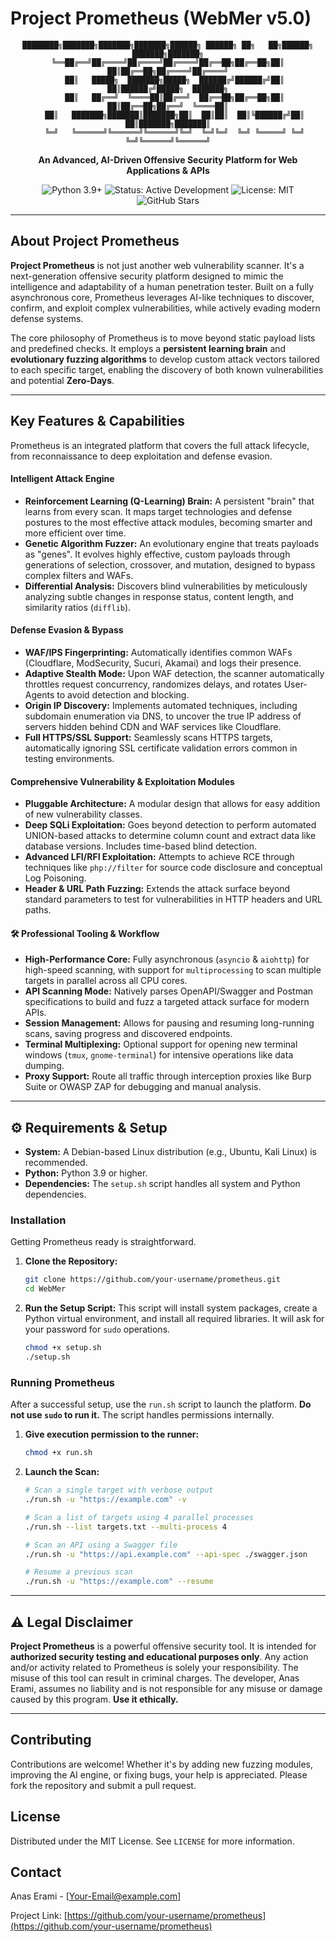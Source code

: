 # Project Prometheus (WebMer v5.0)

<div align="center">

```
████████╗███████╗███████╗███████╗██████╗ ██████╗ ██╗   ██╗██████╗ ███████╗███████╗
╚══██╔══╝██╔════╝██╔════╝██╔════╝██╔══██╗██╔══██╗██║   ██║██╔══██╗██╔════╝██╔════╝
   ██║   █████╗  ███████╗█████╗  ██████╔╝██████╔╝██║   ██║██████╔╝█████╗  ███████╗
   ██║   ██╔══╝  ╚════██║██╔══╝  ██╔══██╗██╔══██╗██║   ██║██╔══██╗██╔══╝  ╚════██║
   ██║   ███████╗███████║███████╗██║  ██║██║  ██║╚██████╔╝██║  ██║███████╗███████║
   ╚═╝   ╚══════╝╚══════╝╚══════╝╚═╝  ╚═╝╚═╝  ╚═╝ ╚═════╝ ╚═╝  ╚═╝╚══════╝╚══════╝
```

**An Advanced, AI-Driven Offensive Security Platform for Web Applications & APIs**

</div>

<p align="center">
  <img src="https://img.shields.io/badge/Python-3.9+-blue.svg" alt="Python 3.9+">
  <img src="https://img.shields.io/badge/Status-Active%20Development-green.svg" alt="Status: Active Development">
  <img src="https://img.shields.io/badge/License-MIT-blue.svg" alt="License: MIT">
  <img src="https://img.shields.io/github/stars/anas-2003/WebMer?style=social" alt="GitHub Stars">
</p>

---

## About Project Prometheus

**Project Prometheus** is not just another web vulnerability scanner. It's a next-generation offensive security platform designed to mimic the intelligence and adaptability of a human penetration tester. Built on a fully asynchronous core, Prometheus leverages AI-like techniques to discover, confirm, and exploit complex vulnerabilities, while actively evading modern defense systems.

The core philosophy of Prometheus is to move beyond static payload lists and predefined checks. It employs a **persistent learning brain** and **evolutionary fuzzing algorithms** to develop custom attack vectors tailored to each specific target, enabling the discovery of both known vulnerabilities and potential **Zero-Days**.

---

## Key Features & Capabilities

Prometheus is an integrated platform that covers the full attack lifecycle, from reconnaissance to deep exploitation and defense evasion.

####  **Intelligent Attack Engine**
- **Reinforcement Learning (Q-Learning) Brain:** A persistent "brain" that learns from every scan. It maps target technologies and defense postures to the most effective attack modules, becoming smarter and more efficient over time.
- **Genetic Algorithm Fuzzer:** An evolutionary engine that treats payloads as "genes". It evolves highly effective, custom payloads through generations of selection, crossover, and mutation, designed to bypass complex filters and WAFs.
- **Differential Analysis:** Discovers blind vulnerabilities by meticulously analyzing subtle changes in response status, content length, and similarity ratios (`difflib`).

#### **Defense Evasion & Bypass**
- **WAF/IPS Fingerprinting:** Automatically identifies common WAFs (Cloudflare, ModSecurity, Sucuri, Akamai) and logs their presence.
- **Adaptive Stealth Mode:** Upon WAF detection, the scanner automatically throttles request concurrency, randomizes delays, and rotates User-Agents to avoid detection and blocking.
- **Origin IP Discovery:** Implements automated techniques, including subdomain enumeration via DNS, to uncover the true IP address of servers hidden behind CDN and WAF services like Cloudflare.
- **Full HTTPS/SSL Support:** Seamlessly scans HTTPS targets, automatically ignoring SSL certificate validation errors common in testing environments.

#### **Comprehensive Vulnerability & Exploitation Modules**
- **Pluggable Architecture:** A modular design that allows for easy addition of new vulnerability classes.
- **Deep SQLi Exploitation:** Goes beyond detection to perform automated UNION-based attacks to determine column count and extract data like database versions. Includes time-based blind detection.
- **Advanced LFI/RFI Exploitation:** Attempts to achieve RCE through techniques like `php://filter` for source code disclosure and conceptual Log Poisoning.
- **Header & URL Path Fuzzing:** Extends the attack surface beyond standard parameters to test for vulnerabilities in HTTP headers and URL paths.

#### 🛠 **Professional Tooling & Workflow**
- **High-Performance Core:** Fully asynchronous (`asyncio` & `aiohttp`) for high-speed scanning, with support for `multiprocessing` to scan multiple targets in parallel across all CPU cores.
- **API Scanning Mode:** Natively parses OpenAPI/Swagger and Postman specifications to build and fuzz a targeted attack surface for modern APIs.
- **Session Management:** Allows for pausing and resuming long-running scans, saving progress and discovered endpoints.
- **Terminal Multiplexing:** Optional support for opening new terminal windows (`tmux`, `gnome-terminal`) for intensive operations like data dumping.
- **Proxy Support:** Route all traffic through interception proxies like Burp Suite or OWASP ZAP for debugging and manual analysis.

---

## ⚙ Requirements & Setup

- **System:** A Debian-based Linux distribution (e.g., Ubuntu, Kali Linux) is recommended.
- **Python:** Python 3.9 or higher.
- **Dependencies:** The `setup.sh` script handles all system and Python dependencies.

### Installation

Getting Prometheus ready is straightforward.

1.  **Clone the Repository:**
    ```sh
    git clone https://github.com/your-username/prometheus.git
    cd WebMer
    ```

2.  **Run the Setup Script:**
    This script will install system packages, create a Python virtual environment, and install all required libraries. It will ask for your password for `sudo` operations.
    ```sh
    chmod +x setup.sh
    ./setup.sh
    ```

### Running Prometheus

After a successful setup, use the `run.sh` script to launch the platform. **Do not use `sudo` to run it.** The script handles permissions internally.

1.  **Give execution permission to the runner:**
    ```sh
    chmod +x run.sh
    ```

2.  **Launch the Scan:**
    ```sh
    # Scan a single target with verbose output
    ./run.sh -u "https://example.com" -v

    # Scan a list of targets using 4 parallel processes
    ./run.sh --list targets.txt --multi-process 4

    # Scan an API using a Swagger file
    ./run.sh -u "https://api.example.com" --api-spec ./swagger.json

    # Resume a previous scan
    ./run.sh -u "https://example.com" --resume
    ```

---

## ⚠ Legal Disclaimer

**Project Prometheus** is a powerful offensive security tool. It is intended for **authorized security testing and educational purposes only**. Any action and/or activity related to Prometheus is solely your responsibility. The misuse of this tool can result in criminal charges. The developer, Anas Erami, assumes no liability and is not responsible for any misuse or damage caused by this program. **Use it ethically.**

---

## Contributing

Contributions are welcome! Whether it's by adding new fuzzing modules, improving the AI engine, or fixing bugs, your help is appreciated. Please fork the repository and submit a pull request.

## License

Distributed under the MIT License. See `LICENSE` for more information.

## Contact

Anas Erami - [Your-Email@example.com]

Project Link: [https://github.com/your-username/prometheus](https://github.com/your-username/prometheus)
